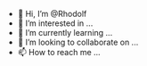 - 👋 Hi, I’m @Rhodolf
- 👀 I’m interested in ...
- 🌱 I’m currently learning ...
- 💞️ I’m looking to collaborate on ...
- 📫 How to reach me ...

<!---
Rhodolf/Rhodolf is a ✨ special ✨ repository because its `README.md` (this file) appears on your GitHub profile.
You can click the Preview link to take a look at your changes.
--->
